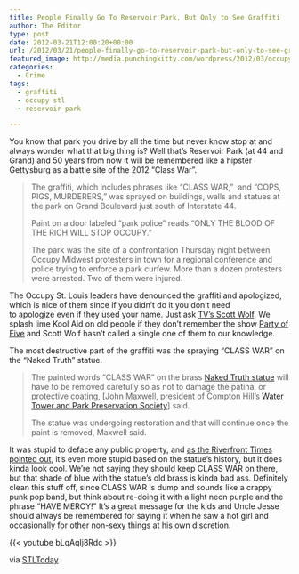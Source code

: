 ```yaml
---
title: People Finally Go To Reservoir Park, But Only to See Graffiti
author: The Editor
type: post
date: 2012-03-21T12:00:20+00:00
url: /2012/03/21/people-finally-go-to-reservoir-park-but-only-to-see-graffiti/
featured_image: http://media.punchingkitty.com/wordpress/2012/03/occupy-graffiti-reservoir-park.jpeg
categories:
  - Crime
tags:
  - graffiti
  - occupy stl
  - reservoir park

---
```

You know that park you drive by all the time but never know stop at and always wonder what that big thing is? Well that&#8217;s Reservoir Park (at 44 and Grand) and 50 years from now it will be remembered like a hipster Gettysburg as a battle site of the 2012 &#8220;Class War&#8221;.

> The graffiti, which includes phrases like &#8220;CLASS WAR,&#8221;  and &#8220;COPS, PIGS, MURDERERS,&#8221; was sprayed on buildings, walls and statues at the park on Grand Boulevard just south of Interstate 44.
> 
> Paint on a door labeled &#8220;park police&#8221; reads &#8220;ONLY THE BLOOD OF THE RICH WILL STOP OCCUPY.&#8221;
> 
> The park was the site of a confrontation Thursday night between Occupy Midwest protesters in town for a regional conference and police trying to enforce a park curfew. More than a dozen protesters were arrested. Two of them were injured.

The Occupy St. Louis leaders have denounced the graffiti and apologized, which is nice of them since if you didn&#8217;t do it you don&#8217;t need to apologize even if they used your name. Just ask <a href="http://www.imdb.com/name/nm0937930/" target="_blank">TV&#8217;s Scott Wolf</a>. We splash lime Kool Aid on old people if they don&#8217;t remember the show <a href="http://www.imdb.com/title/tt0108894/" target="_blank">Party of Five</a> and Scott Wolf hasn&#8217;t called a single one of them to our knowledge.

The most destructive part of the graffiti was the spraying &#8220;CLASS WAR&#8221; on the &#8220;Naked Truth&#8221; statue.

> The painted words &#8220;CLASS WAR&#8221; on the brass [Naked Truth statue][1] will have to be removed carefully so as not to damage the patina, or protective coating, [John Maxwell, president of Compton Hill&#8217;s [Water Tower and Park Preservation Society][2]] said.
> 
> The statue was undergoing restoration and that will continue once the paint is removed, Maxwell said.

It was stupid to deface any public property, and <a href="http://blogs.riverfronttimes.com/dailyrft/2012/03/occupy_st_louis_graffiti_ignorance_unproductive.php" target="_blank">as the Riverfront Times pointed out</a>, it&#8217;s even more stupid based on the statue&#8217;s history, but it does kinda look cool. We&#8217;re not saying they should keep CLASS WAR on there, but that shade of blue with the statue&#8217;s old brass is kinda bad ass. Definitely clean this stuff off, since CLASS WAR is dump and sounds like a crappy punk pop band, but think about re-doing it with a light neon purple and the phrase &#8220;HAVE MERCY!&#8221; It&#8217;s a great message for the kids and Uncle Jesse should always be remembered for saying it when he saw a hot girl and occasionally for other non-sexy things at his own discretion.

{{< youtube bLqAqIj8Rdc >}}

via <a href="http://www.stltoday.com/news/local/metro/st-louis-park-hit-by-pro-occupy-graffiti/article_d002952a-7295-11e1-86b7-001a4bcf6878.html" target="_blank">STLToday</a>

 [1]: http://www.watertowerfoundation.org/naked_truth_history.asp
 [2]: http://www.watertowerfoundation.org/who_we_are.asp